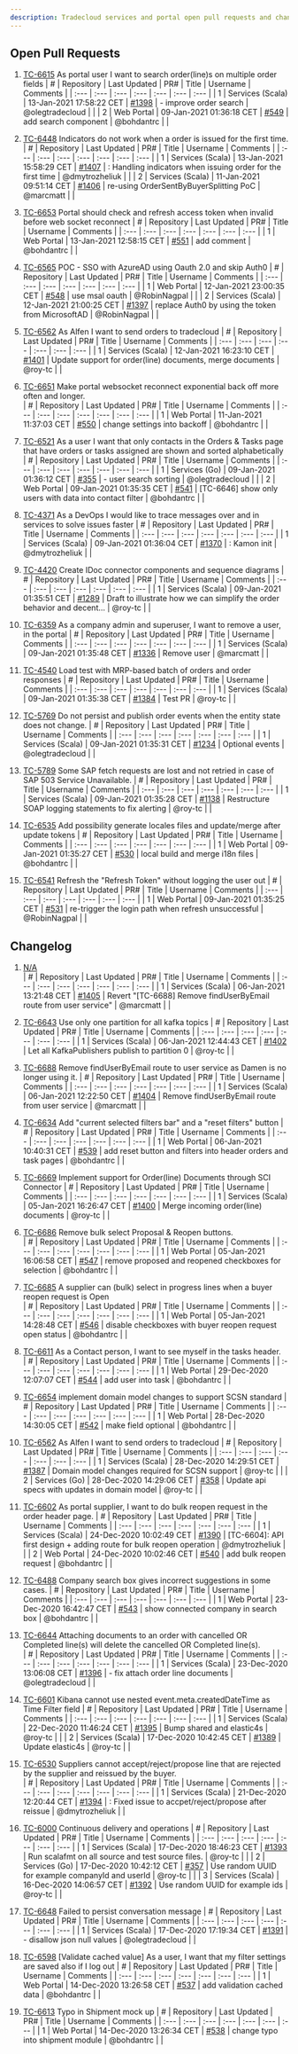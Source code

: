 ```yaml
---
description: Tradecloud services and portal open pull requests and changelog (Wed Jan 13 18:30:53 CET 2021)
---
```



## Open Pull Requests

1. [TC-6615](https://tradecloud.atlassian.net/browse/TC-6615) As portal user I want to search order(line)s on multiple order fields 
| #    | Repository | Last Updated | PR#  | Title | Username | Comments |
| :--- | :---       | :---         | :--- | :---  | :---     | :--- |
| 1 | Services (Scala) | 13-Jan-2021 17:58:22 CET | [#1398](https://github.com/tradecloud/tradecloud-microservices/pull/1398) |  - improve order search | @olegtradecloud |  |
| 2 | Web Portal | 09-Jan-2021 01:36:18 CET | [#549](https://github.com/tradecloud/tradecloud-portal-angular/pull/549) |  add search component | @bohdantrc |  |

2. [TC-6448](https://tradecloud.atlassian.net/browse/TC-6448) Indicators do not work when a order is issued for the first time.  
| #    | Repository | Last Updated | PR#  | Title | Username | Comments |
| :--- | :---       | :---         | :--- | :---  | :---     | :--- |
| 1 | Services (Scala) | 13-Jan-2021 15:58:29 CET | [#1407](https://github.com/tradecloud/tradecloud-microservices/pull/1407) | : Handling indicators when issuing order for the first time | @dmytrozheliuk |  |
| 2 | Services (Scala) | 11-Jan-2021 09:51:14 CET | [#1406](https://github.com/tradecloud/tradecloud-microservices/pull/1406) |  re-using OrderSentByBuyerSplitting PoC | @marcmatt |  |

3. [TC-6653](https://tradecloud.atlassian.net/browse/TC-6653) Portal should check and refresh access token when invalid before web socket reconnect 
| #    | Repository | Last Updated | PR#  | Title | Username | Comments |
| :--- | :---       | :---         | :--- | :---  | :---     | :--- |
| 1 | Web Portal | 13-Jan-2021 12:58:15 CET | [#551](https://github.com/tradecloud/tradecloud-portal-angular/pull/551) |  add comment | @bohdantrc |  |

4. [TC-6565](https://tradecloud.atlassian.net/browse/TC-6565) POC - SSO with AzureAD using Oauth 2.0 and skip Auth0 
| #    | Repository | Last Updated | PR#  | Title | Username | Comments |
| :--- | :---       | :---         | :--- | :---  | :---     | :--- |
| 1 | Web Portal | 12-Jan-2021 23:00:35 CET | [#548](https://github.com/tradecloud/tradecloud-portal-angular/pull/548) |  use msal oauth | @RobinNagpal |  |
| 2 | Services (Scala) | 12-Jan-2021 21:00:25 CET | [#1397](https://github.com/tradecloud/tradecloud-microservices/pull/1397) |  replace Auth0 by using the token from MicrosoftAD | @RobinNagpal |  |

5. [TC-6562](https://tradecloud.atlassian.net/browse/TC-6562) As Alfen I want to send orders to tradecloud 
| #    | Repository | Last Updated | PR#  | Title | Username | Comments |
| :--- | :---       | :---         | :--- | :---  | :---     | :--- |
| 1 | Services (Scala) | 12-Jan-2021 16:23:10 CET | [#1401](https://github.com/tradecloud/tradecloud-microservices/pull/1401) |  Update support for order(line) documents, merge documents | @roy-tc |  |

6. [TC-6651](https://tradecloud.atlassian.net/browse/TC-6651) Make portal websocket reconnect exponential back off more often and longer.  
| #    | Repository | Last Updated | PR#  | Title | Username | Comments |
| :--- | :---       | :---         | :--- | :---  | :---     | :--- |
| 1 | Web Portal | 11-Jan-2021 11:37:03 CET | [#550](https://github.com/tradecloud/tradecloud-portal-angular/pull/550) |  change settings into backoff  | @bohdantrc |  |

7. [TC-6521](https://tradecloud.atlassian.net/browse/TC-6521) As a user I want that only contacts in the Orders &amp; Tasks page that have orders or tasks assigned are shown and sorted alphabetically  
| #    | Repository | Last Updated | PR#  | Title | Username | Comments |
| :--- | :---       | :---         | :--- | :---  | :---     | :--- |
| 1 | Services (Go) | 09-Jan-2021 01:36:12 CET | [#355](https://github.com/tradecloud/tradecloud-microservices-go/pull/355) |  - user search sorting  | @olegtradecloud |  |
| 2 | Web Portal | 09-Jan-2021 01:35:35 CET | [#541](https://github.com/tradecloud/tradecloud-portal-angular/pull/541) | [TC-6646] show only users with data into contact filter | @bohdantrc |  |

8. [TC-4371](https://tradecloud.atlassian.net/browse/TC-4371) As a DevOps I would like to trace messages over and in services to solve issues faster 
| #    | Repository | Last Updated | PR#  | Title | Username | Comments |
| :--- | :---       | :---         | :--- | :---  | :---     | :--- |
| 1 | Services (Scala) | 09-Jan-2021 01:36:04 CET | [#1370](https://github.com/tradecloud/tradecloud-microservices/pull/1370) | : Kamon init | @dmytrozheliuk |  |

9. [TC-4420](https://tradecloud.atlassian.net/browse/TC-4420) Create IDoc connector components and sequence diagrams 
| #    | Repository | Last Updated | PR#  | Title | Username | Comments |
| :--- | :---       | :---         | :--- | :---  | :---     | :--- |
| 1 | Services (Scala) | 09-Jan-2021 01:35:51 CET | [#1289](https://github.com/tradecloud/tradecloud-microservices/pull/1289) |  Draft to illustrate how we can simplify the order behavior and decent… | @roy-tc |  |

10. [TC-6359](https://tradecloud.atlassian.net/browse/TC-6359) As a company admin and superuser, I want to remove a user, in the portal 
| #    | Repository | Last Updated | PR#  | Title | Username | Comments |
| :--- | :---       | :---         | :--- | :---  | :---     | :--- |
| 1 | Services (Scala) | 09-Jan-2021 01:35:48 CET | [#1336](https://github.com/tradecloud/tradecloud-microservices/pull/1336) |  Remove user | @marcmatt |  |

11. [TC-4540](https://tradecloud.atlassian.net/browse/TC-4540) Load test with MRP-based batch of orders and order responses 
| #    | Repository | Last Updated | PR#  | Title | Username | Comments |
| :--- | :---       | :---         | :--- | :---  | :---     | :--- |
| 1 | Services (Scala) | 09-Jan-2021 01:35:38 CET | [#1384](https://github.com/tradecloud/tradecloud-microservices/pull/1384) |  Test PR | @roy-tc |  |

12. [TC-5769](https://tradecloud.atlassian.net/browse/TC-5769) Do not persist and publish order events when the entity state does not change. 
| #    | Repository | Last Updated | PR#  | Title | Username | Comments |
| :--- | :---       | :---         | :--- | :---  | :---     | :--- |
| 1 | Services (Scala) | 09-Jan-2021 01:35:31 CET | [#1234](https://github.com/tradecloud/tradecloud-microservices/pull/1234) |  Optional events | @olegtradecloud |  |

13. [TC-5789](https://tradecloud.atlassian.net/browse/TC-5789) Some SAP fetch requests are lost and not retried in case of SAP 503 Service Unavailable. 
| #    | Repository | Last Updated | PR#  | Title | Username | Comments |
| :--- | :---       | :---         | :--- | :---  | :---     | :--- |
| 1 | Services (Scala) | 09-Jan-2021 01:35:28 CET | [#1138](https://github.com/tradecloud/tradecloud-microservices/pull/1138) |  Restructure SOAP logging statements to fix alerting | @roy-tc |  |

14. [TC-6535](https://tradecloud.atlassian.net/browse/TC-6535) Add possibility generate locales files and update/merge after update tokens 
| #    | Repository | Last Updated | PR#  | Title | Username | Comments |
| :--- | :---       | :---         | :--- | :---  | :---     | :--- |
| 1 | Web Portal | 09-Jan-2021 01:35:27 CET | [#530](https://github.com/tradecloud/tradecloud-portal-angular/pull/530) |  local build and merge i18n files | @bohdantrc |  |

15. [TC-6541](https://tradecloud.atlassian.net/browse/TC-6541) Refresh the &#34;Refresh Token&#34; without logging the user out 
| #    | Repository | Last Updated | PR#  | Title | Username | Comments |
| :--- | :---       | :---         | :--- | :---  | :---     | :--- |
| 1 | Web Portal | 09-Jan-2021 01:35:25 CET | [#531](https://github.com/tradecloud/tradecloud-portal-angular/pull/531) |  re-trigger the login path when refresh unsuccessful | @RobinNagpal |  |

## Changelog

1. [N/A](#)  
| #    | Repository | Last Updated | PR#  | Title | Username | Comments |
| :--- | :---       | :---         | :--- | :---  | :---     | :--- |
| 1 | Services (Scala) | 06-Jan-2021 13:21:48 CET | [#1405](https://github.com/tradecloud/tradecloud-microservices/pull/1405) | Revert &#34;[TC-6688] Remove findUserByEmail route from user service&#34; | @marcmatt |  |

2. [TC-6643](https://tradecloud.atlassian.net/browse/TC-6643) Use only one partition for all kafka topics 
| #    | Repository | Last Updated | PR#  | Title | Username | Comments |
| :--- | :---       | :---         | :--- | :---  | :---     | :--- |
| 1 | Services (Scala) | 06-Jan-2021 12:44:43 CET | [#1402](https://github.com/tradecloud/tradecloud-microservices/pull/1402) |  Let all KafkaPublishers publish to partition 0 | @roy-tc |  |

3. [TC-6688](https://tradecloud.atlassian.net/browse/TC-6688) Remove findUserByEmail route to user service as Damen is no longer using it. 
| #    | Repository | Last Updated | PR#  | Title | Username | Comments |
| :--- | :---       | :---         | :--- | :---  | :---     | :--- |
| 1 | Services (Scala) | 06-Jan-2021 12:22:50 CET | [#1404](https://github.com/tradecloud/tradecloud-microservices/pull/1404) |  Remove findUserByEmail route from user service | @marcmatt |  |

4. [TC-6634](https://tradecloud.atlassian.net/browse/TC-6634) Add &#34;current selected filters bar&#34; and a &#34;reset filters&#34; button 
| #    | Repository | Last Updated | PR#  | Title | Username | Comments |
| :--- | :---       | :---         | :--- | :---  | :---     | :--- |
| 1 | Web Portal | 06-Jan-2021 10:40:31 CET | [#539](https://github.com/tradecloud/tradecloud-portal-angular/pull/539) |  add reset button and filters into header orders and task pages | @bohdantrc |  |

5. [TC-6669](https://tradecloud.atlassian.net/browse/TC-6669) Implement support for Order(line) Documents through SCI Connector 
| #    | Repository | Last Updated | PR#  | Title | Username | Comments |
| :--- | :---       | :---         | :--- | :---  | :---     | :--- |
| 1 | Services (Scala) | 05-Jan-2021 16:26:47 CET | [#1400](https://github.com/tradecloud/tradecloud-microservices/pull/1400) |  Merge incoming order(line) documents | @roy-tc |  |

6. [TC-6686](https://tradecloud.atlassian.net/browse/TC-6686) Remove bulk select Proposal &amp; Reopen buttons.  
| #    | Repository | Last Updated | PR#  | Title | Username | Comments |
| :--- | :---       | :---         | :--- | :---  | :---     | :--- |
| 1 | Web Portal | 05-Jan-2021 16:06:58 CET | [#547](https://github.com/tradecloud/tradecloud-portal-angular/pull/547) |  remove proposed and reopened checkboxes for selection | @bohdantrc |  |

7. [TC-6685](https://tradecloud.atlassian.net/browse/TC-6685) A supplier can (bulk) select in progress lines when a buyer reopen request is Open  
| #    | Repository | Last Updated | PR#  | Title | Username | Comments |
| :--- | :---       | :---         | :--- | :---  | :---     | :--- |
| 1 | Web Portal | 05-Jan-2021 14:28:48 CET | [#546](https://github.com/tradecloud/tradecloud-portal-angular/pull/546) |  disable checkboxes with buyer reopen request open status | @bohdantrc |  |

8. [TC-6611](https://tradecloud.atlassian.net/browse/TC-6611) As a Contact person, I want to see myself in the tasks header.  
| #    | Repository | Last Updated | PR#  | Title | Username | Comments |
| :--- | :---       | :---         | :--- | :---  | :---     | :--- |
| 1 | Web Portal | 29-Dec-2020 12:07:07 CET | [#544](https://github.com/tradecloud/tradecloud-portal-angular/pull/544) |  add user into task | @bohdantrc |  |

9. [TC-6654](https://tradecloud.atlassian.net/browse/TC-6654) implement domain model changes to support SCSN standard 
| #    | Repository | Last Updated | PR#  | Title | Username | Comments |
| :--- | :---       | :---         | :--- | :---  | :---     | :--- |
| 1 | Web Portal | 28-Dec-2020 14:30:05 CET | [#542](https://github.com/tradecloud/tradecloud-portal-angular/pull/542) |  make field optional | @bohdantrc |  |

10. [TC-6562](https://tradecloud.atlassian.net/browse/TC-6562) As Alfen I want to send orders to tradecloud 
| #    | Repository | Last Updated | PR#  | Title | Username | Comments |
| :--- | :---       | :---         | :--- | :---  | :---     | :--- |
| 1 | Services (Scala) | 28-Dec-2020 14:29:51 CET | [#1387](https://github.com/tradecloud/tradecloud-microservices/pull/1387) |  Domain model changes required for SCSN support | @roy-tc |  |
| 2 | Services (Go) | 28-Dec-2020 14:29:06 CET | [#358](https://github.com/tradecloud/tradecloud-microservices-go/pull/358) |  Update api specs with updates in domain model | @roy-tc |  |

11. [TC-6602](https://tradecloud.atlassian.net/browse/TC-6602) As portal supplier, I want to do bulk reopen request in the order header page. 
| #    | Repository | Last Updated | PR#  | Title | Username | Comments |
| :--- | :---       | :---         | :--- | :---  | :---     | :--- |
| 1 | Services (Scala) | 24-Dec-2020 10:02:49 CET | [#1390](https://github.com/tradecloud/tradecloud-microservices/pull/1390) | [TC-6604]: API first design &#43; adding route for bulk reopen operation | @dmytrozheliuk |  |
| 2 | Web Portal | 24-Dec-2020 10:02:46 CET | [#540](https://github.com/tradecloud/tradecloud-portal-angular/pull/540) |  add bulk reopen request | @bohdantrc |  |

12. [TC-6488](https://tradecloud.atlassian.net/browse/TC-6488) Company search box gives incorrect suggestions in some cases. 
| #    | Repository | Last Updated | PR#  | Title | Username | Comments |
| :--- | :---       | :---         | :--- | :---  | :---     | :--- |
| 1 | Web Portal | 23-Dec-2020 16:42:47 CET | [#543](https://github.com/tradecloud/tradecloud-portal-angular/pull/543) |  show connected company in search box | @bohdantrc |  |

13. [TC-6644](https://tradecloud.atlassian.net/browse/TC-6644) Attaching documents to an order with cancelled OR Completed line(s) will delete the cancelled OR Completed line(s).  
| #    | Repository | Last Updated | PR#  | Title | Username | Comments |
| :--- | :---       | :---         | :--- | :---  | :---     | :--- |
| 1 | Services (Scala) | 23-Dec-2020 13:06:08 CET | [#1396](https://github.com/tradecloud/tradecloud-microservices/pull/1396) |  - fix attach order line documents | @olegtradecloud |  |

14. [TC-6601](https://tradecloud.atlassian.net/browse/TC-6601) Kibana cannot use nested event.meta.createdDateTime as Time Filter field 
| #    | Repository | Last Updated | PR#  | Title | Username | Comments |
| :--- | :---       | :---         | :--- | :---  | :---     | :--- |
| 1 | Services (Scala) | 22-Dec-2020 11:46:24 CET | [#1395](https://github.com/tradecloud/tradecloud-microservices/pull/1395) |  Bump shared and elastic4s | @roy-tc |  |
| 2 | Services (Scala) | 17-Dec-2020 10:42:45 CET | [#1389](https://github.com/tradecloud/tradecloud-microservices/pull/1389) |  Update elastic4s | @roy-tc |  |

15. [TC-6530](https://tradecloud.atlassian.net/browse/TC-6530) Suppliers cannot accept/reject/propose line that are rejected by the supplier and reissued by the buyer.  
| #    | Repository | Last Updated | PR#  | Title | Username | Comments |
| :--- | :---       | :---         | :--- | :---  | :---     | :--- |
| 1 | Services (Scala) | 21-Dec-2020 12:20:44 CET | [#1394](https://github.com/tradecloud/tradecloud-microservices/pull/1394) | : Fixed issue to accpet/reject/propose after reissue | @dmytrozheliuk |  |

16. [TC-6000](https://tradecloud.atlassian.net/browse/TC-6000) Continuous delivery and operations 
| #    | Repository | Last Updated | PR#  | Title | Username | Comments |
| :--- | :---       | :---         | :--- | :---  | :---     | :--- |
| 1 | Services (Scala) | 17-Dec-2020 18:46:23 CET | [#1393](https://github.com/tradecloud/tradecloud-microservices/pull/1393) |  Run scalafmt on all source and test source files. | @roy-tc |  |
| 2 | Services (Go) | 17-Dec-2020 10:42:12 CET | [#357](https://github.com/tradecloud/tradecloud-microservices-go/pull/357) |  Use random UUID for example companyId and userId | @roy-tc |  |
| 3 | Services (Scala) | 16-Dec-2020 14:06:57 CET | [#1392](https://github.com/tradecloud/tradecloud-microservices/pull/1392) |  Use random UUID for example ids | @roy-tc |  |

17. [TC-6648](https://tradecloud.atlassian.net/browse/TC-6648) Failed to persist conversation message 
| #    | Repository | Last Updated | PR#  | Title | Username | Comments |
| :--- | :---       | :---         | :--- | :---  | :---     | :--- |
| 1 | Services (Scala) | 17-Dec-2020 17:19:34 CET | [#1391](https://github.com/tradecloud/tradecloud-microservices/pull/1391) |  - disallow json null values | @olegtradecloud |  |

18. [TC-6598](https://tradecloud.atlassian.net/browse/TC-6598) [Validate cached value] As a user, I want that my filter settings are saved also if I log out 
| #    | Repository | Last Updated | PR#  | Title | Username | Comments |
| :--- | :---       | :---         | :--- | :---  | :---     | :--- |
| 1 | Web Portal | 14-Dec-2020 13:26:58 CET | [#537](https://github.com/tradecloud/tradecloud-portal-angular/pull/537) |  add validation cached data | @bohdantrc |  |

19. [TC-6613](https://tradecloud.atlassian.net/browse/TC-6613) Typo in Shipment mock up 
| #    | Repository | Last Updated | PR#  | Title | Username | Comments |
| :--- | :---       | :---         | :--- | :---  | :---     | :--- |
| 1 | Web Portal | 14-Dec-2020 13:26:34 CET | [#538](https://github.com/tradecloud/tradecloud-portal-angular/pull/538) |  change typo into shipment module | @bohdantrc |  |

